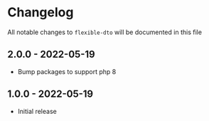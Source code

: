 # Changelog

All notable changes to `flexible-dto` will be documented in this file

## 2.0.0 - 2022-05-19

- Bump packages to support php 8
## 1.0.0 - 2022-05-19

- Initial release